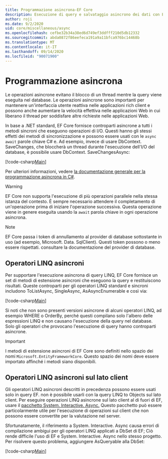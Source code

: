 ```yaml
---
title: Programmazione asincrona-EF Core
description: Esecuzione di query e salvataggio asincrono dei dati con Entity Framework Core
author: roji
ms.date: 9/2/2020
uid: core/miscellaneous/async
ms.openlocfilehash: cefbe32b34a38ed6d749ef3ddfff210d5db12332
ms.sourcegitcommit: abda0872f86eefeca191a9a11bfca976bc14468b
ms.translationtype: MT
ms.contentlocale: it-IT
ms.lasthandoff: 09/14/2020
ms.locfileid: "90071900"
---
```

# <a name="asynchronous-programming"></a>Programmazione asincrona

Le operazioni asincrone evitano il blocco di un thread mentre la query viene eseguita nel database. Le operazioni asincrone sono importanti per mantenere un'interfaccia utente reattiva nelle applicazioni rich client e possono anche aumentare la velocità effettiva nelle applicazioni Web in cui liberano il thread per soddisfare altre richieste nelle applicazioni Web.

In base a .NET standard, EF Core fornisce controparti asincrone a tutti i metodi sincroni che eseguono operazioni di I/O. Questi hanno gli stessi effetti dei metodi di sincronizzazione e possono essere usati con le `async` `await` parole chiave C# e. Ad esempio, invece di usare DbContext. SaveChanges, che bloccherà un thread durante l'esecuzione dell'I/O del database, è possibile usare DbContext. SaveChangesAsync:

[!code-csharp[Main](../../../samples/core/Miscellaneous/Async/Program.cs#SaveChangesAsync)]

Per ulteriori informazioni, vedere [la documentazione generale per la programmazione asincrona in C#](/dotnet/csharp/async).

> [!WARNING]
> EF Core non supporta l'esecuzione di più operazioni parallele nella stessa istanza del contesto. È sempre necessario attendere il completamento di un'operazione prima di iniziare l'operazione successiva. Questa operazione viene in genere eseguita usando la `await` parola chiave in ogni operazione asincrona.

> [!NOTE]
> EF Core passa i token di annullamento al provider di database sottostante in uso (ad esempio, Microsoft. Data. SqlClient). Questi token possono o meno essere rispettati. consultare la documentazione del provider di database.  

## <a name="async-linq-operators"></a>Operatori LINQ asincroni

Per supportare l'esecuzione asincrona di query LINQ, EF Core fornisce un set di metodi di estensione asincroni che eseguono la query e restituiscono risultati. Queste controparti per gli operatori LINQ standard e sincroni includono ToListAsync, SingleAsync, AsAsyncEnumerable e così via:

[!code-csharp[Main](../../../samples/core/Miscellaneous/Async/Program.cs#ToListAsync)]

Si noti che non sono presenti versioni asincrone di alcuni operatori LINQ, ad esempio WHERE o OrderBy, perché questi compilano solo l'albero delle espressioni LINQ e non causano l'esecuzione della query nel database. Solo gli operatori che provocano l'esecuzione di query hanno controparti asincrone.

> [!IMPORTANT]
> I metodi di estensione asincroni di EF Core sono definiti nello spazio dei nomi `Microsoft.EntityFrameworkCore`. Questo spazio dei nomi deve essere importato affinché i metodi siano disponibili.

## <a name="client-side-async-linq-operators"></a>Operatori LINQ asincroni sul lato client

Gli operatori LINQ asincroni descritti in precedenza possono essere usati solo in query EF. non è possibile usarli con la query LINQ to Objects sul lato client. Per eseguire operazioni LINQ asincrone sul lato client al di fuori di EF, usare il [pacchetto System. Interactive. Async.](https://www.nuget.org/packages/System.Interactive.Async) Questo pacchetto può essere particolarmente utile per l'esecuzione di operazioni sul client che non possono essere convertite per la valutazione nel server.

Sfortunatamente, il riferimento a System. Interactive. Async causa errori di compilazione ambigui per gli operatori LINQ applicati a DbSet di EF; Ciò rende difficile l'uso di EF e System. Interactive. Async nello stesso progetto. Per risolvere questo problema, aggiungere AsQueryable alla DbSet:

[!code-csharp[Main](../../../samples/core/Miscellaneous/AsyncWithSystemInteractive/Program.cs#SystemInteractiveAsync)]
